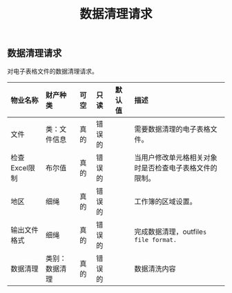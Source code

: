 ﻿---
title: 数据清理请求
second_title: Aspose.Cells Cloud Documen
type: docs
url: /zh/specification/model/datacleansingrequest/
description: Aspose.Cells 云模型规范：DataCleansingRequest。轻松处理 Excel 和其他电子表格文档，具有打开、生成、编辑、拆分、合并、比较和转换等功能
weight: 50
---
## **数据清理请求**

对电子表格文件的数据清理请求。

|物业名称|财产种类|可空|只读|默认值|描述|
|:- |:- |:- |:- |:- |:- |
|文件|类：文件信息|真的|错误的||需要数据清理的电子表格文件。|
|检查Excel限制|布尔值|真的|错误的||当用户修改单元格相关对象时是否检查电子表格文件的限制。|
|地区|细绳|真的|错误的||工作簿的区域设置。|
|输出文件格式|细绳|真的|错误的||完成数据清理，outfile`s file format. `|
|数据清理|类别：数据清理|真的|错误的||数据清洗内容|

